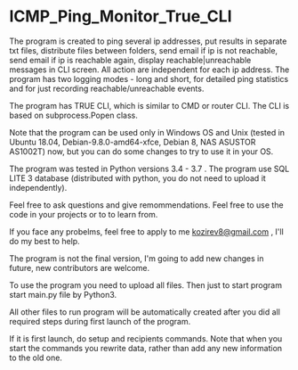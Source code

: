 # ICMP_Ping_Monitor_True_CLI
The program is created to ping several ip addresses, put results in separate txt files, distribute files between folders, send email if ip is not reachable, send email if ip is reachable again, display reachable|unreachable messages in CLI screen. All action are independent for each ip address. The program has two logging modes - long and short, for detailed ping statistics and for just recording reachable/unreachable events.

The program has TRUE CLI, which is similar to CMD or router CLI. The CLI is based on subprocess.Popen class.

Note that the program can be used only in Windows OS and Unix (tested in Ubuntu 18.04, Debian-9.8.0-amd64-xfce, Debian 8, NAS ASUSTOR AS1002T) now, but you can do some changes to try to use it in your OS.

The program was tested in Python versions 3.4 - 3.7 . The program use SQL LITE 3 database (distributed with python, you do not need to upload it independently).

Feel free to ask questions and give remommendations. Feel free to use the code in your projects or to to learn from.

If you face any probelms, feel free to apply to me kozirev8@gmail.com , I'll do my best to help.

The program is not the final version, I'm going to add new changes in future, new contributors are welcome.

To use the program you need to upload all files. Then just to start program start main.py file by Python3. 

All other files to run program will be automatically created after you did all required steps during first launch of the program.

If it is first launch, do setup and recipients commands. Note that when you start the commands you rewrite data, rather than add any new information to the old one.


